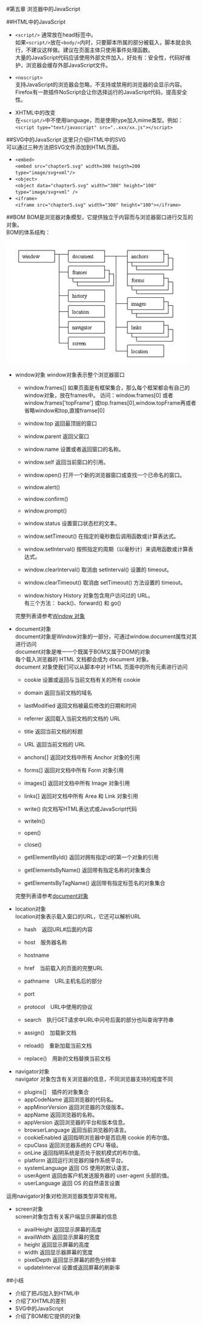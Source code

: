 #第五章 浏览器中的JavaScript

##HTML中的JavaScript

- `<script/>` 
  通常放在head标签中。  
  如果`<script/>`放在`<body/>`内时，只要脚本所属的部分被载入，脚本就会执行，不建议这样做。建议在页面主体只使用事件处理函数。    
  大量的JavaScript代码应该使用外部文件加入，好处有：安全性，代码好维护，浏览器会缓存外部JavaScript文件。

- `<noscript>`   
  支持JavaScript的浏览器会忽略，不支持或禁用的浏览器的会显示内容。
  Firefox有一款插件NoScript会让你选择运行的JavaScript代码，提高安全性。
  
- XHTML中的改变    
  在`<script/>`中不使用language，而是使用type加入mime类型。例如：`<script type="text/javascript" src="..xxx/xx.js"></script>`


##SVG中的JavaScript
这里只介绍HTML中的SVG  
可以通过三种方法把SVG文件添加到HTML页面。
- `<embed>`   
  `<embed src="chapter5.svg" width=300 heigth=200 type="image/svg+xml"/>`
- `<object>`  
  `<object data="chapter5.svg" width="300" height="100" type="image/svg+xml" />`
- `<iframe>`  
  `<iframe src="chapter5.svg" width="300" height="100"></iframe>`
  

##BOM
BOM是浏览器对象模型，它提供独立于内容而与浏览器窗口进行交互的对象。  
BOM的体系结构：

<img src="./image/5-1.png" >

- window对象
  window对象表示整个浏览器窗口
  
  - window.frames[] 
    如果页面是有框架集合，那么每个框架都会有自己的window对象，放在frames中。
    访问：window.frames[0] 或者 window.frames['topFrame'] 或top.frames[0],window.topFrame再或者省略window和top,直接framse[0]

  - window.top 返回最顶层的窗口
  - window.parent 返回父窗口 
  - window.name  设置或者返回窗口的名称。
  - window.self  返回当前窗口的引用。
  
  - window.open()  打开一个新的浏览器窗口或查找一个已命名的窗口。  
  - window.alert() 
  - window.confirm()
  - window.prompt()  
  - window.status          设置窗口状态栏的文本。  
  - window.setTimeout()    在指定的毫秒数后调用函数或计算表达式。
  - window.setInterval()   按照指定的周期（以毫秒计）来调用函数或计算表达式。
  - window.clearInterval() 取消由 setInterval() 设置的 timeout。
  - window.clearTimeout()  取消由 setTimeout() 方法设置的 timeout。  
  - window.history         History 对象包含用户访问过的 URL。  
    有三个方法： back()、forward() 和 go() 

  完整列表请参考[Window 对象](http://www.w3school.com.cn/jsref/dom_obj_window.asp)  

- document对象  
  document对象是Window对象的一部分，可通过window.document属性对其进行访问  
  document对象是唯一一个既属于BOM又属于DOM的对象    
  每个载入浏览器的 HTML 文档都会成为 document 对象。   
  document 对象使我们可以从脚本中对 HTML 页面中的所有元素进行访问  

  - cookie  设置或返回与当前文档有关的所有 cookie 
  - domain  返回当前文档的域名  
  - lastModified 返回文档被最后修改的日期和时间
  - referrer 返回载入当前文档的文档的 URL 
  - title 返回当前文档的标题
  - URL 返回当前文档的 URL  
  
  - anchors[] 返回对文档中所有 Anchor 对象的引用
  - forms[] 返回对文档中所有 Form 对象引用
  - images[] 返回对文档中所有 Image 对象引用
  - links[] 返回对文档中所有 Area 和 Link 对象引用  
  
  - write() 向文档写HTML表达式或JavaScript代码
  - writeln()
  - open()
  - close()  
  
  - getElementById()  返回对拥有指定id的第一个对象的引用
  - getElementsByName() 返回带有指定名称的对象集合
  - getElementsByTagName()  返回带有指定标签名的对象集合

  完整列表请参考[document对象](http://www.w3school.com.cn/jsref/dom_obj_document.asp)

- location对象  
  location对象表示载入窗口的URL，它还可以解析URL  

  - hash　返回URL#后面的内容
  - host　服务器名称
  - hostname　
  - href　当前载入的页面的完整URL
  - pathname　URL主机名后的部分 
  - port　
  - protocol　URL中使用的协议
  - search　执行GET请求中URL中问号后面的部分也叫查询字符串

  - assign()　加载新文档
  - reload()　重新加载当前文档
  - replace()　用新的文档替换当前文档
  
- navigator对象  
  navigator 对象包含有关浏览器的信息，不同浏览器支持的程度不同  

  - plugins[]　插件的对象集合
  - appCodeName 返回浏览器的代码名。
  - appMinorVersion 返回浏览器的次级版本。
  - appName 返回浏览器的名称。
  - appVersion  返回浏览器的平台和版本信息。
  - browserLanguage 返回当前浏览器的语言。
  - cookieEnabled 返回指明浏览器中是否启用 cookie 的布尔值。
  - cpuClass  返回浏览器系统的 CPU 等级。
  - onLine  返回指明系统是否处于脱机模式的布尔值。
  - platform  返回运行浏览器的操作系统平台。
  - systemLanguage  返回 OS 使用的默认语言。
  - userAgent 返回由客户机发送服务器的 user-agent 头部的值。
  - userLanguage  返回 OS 的自然语言设置  

运用navigator对象对检测浏览器类型非常有用。  

- screen对象  
  screen对象包含有关客户端显示屏幕的信息  

  - availHeight 返回显示屏幕的高度 
  - availWidth  返回显示屏幕的宽度
  - height  返回显示屏幕的高度
  - width 返回显示器屏幕的宽度
  - pixelDepth  返回显示屏幕的颜色分辨率
  - updateInterval  设置或返回屏幕的刷新率
  
##小结
- 介绍了把JS加入到HTML中
- 介绍了XHTML的差别
- SVG中的JavaScript
- 介绍了BOM和它提供的对象
